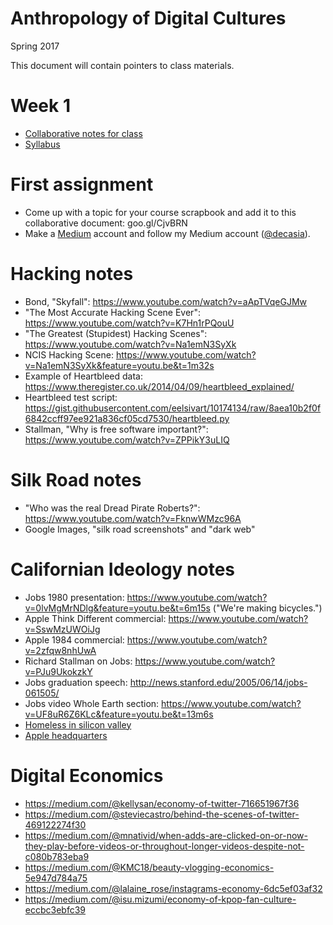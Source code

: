 # Anthropology of Digital Cultures

Spring 2017

This document will contain pointers to class materials.

# Week 1

- [Collaborative notes for class](https://goo.gl/BNXqq7)
- [Syllabus](syllabus.md)

# First assignment
- Come up with a topic for your course scrapbook and add it to this collaborative document: goo.gl/CjvBRN  
- Make a [Medium](http://medium.com) account and follow my Medium account ([@decasia](https://medium.com/@decasia)).

# Hacking notes

- Bond, "Skyfall": https://www.youtube.com/watch?v=aApTVqeGJMw
- "The Most Accurate Hacking Scene Ever": https://www.youtube.com/watch?v=K7Hn1rPQouU
- "The Greatest (Stupidest) Hacking Scenes": https://www.youtube.com/watch?v=Na1emN3SyXk
- NCIS Hacking Scene: https://www.youtube.com/watch?v=Na1emN3SyXk&feature=youtu.be&t=1m32s
- Example of Heartbleed data: https://www.theregister.co.uk/2014/04/09/heartbleed_explained/
- Heartbleed test script: https://gist.githubusercontent.com/eelsivart/10174134/raw/8aea10b2f0f6842ccff97ee921a836cf05cd7530/heartbleed.py
- Stallman, "Why is free software important?": https://www.youtube.com/watch?v=ZPPikY3uLIQ

# Silk Road notes

- "Who was the real Dread Pirate Roberts?": https://www.youtube.com/watch?v=FknwWMzc96A
- Google Images, "silk road screenshots" and "dark web"

# Californian Ideology notes

- Jobs 1980 presentation: https://www.youtube.com/watch?v=0lvMgMrNDlg&feature=youtu.be&t=6m15s
  ("We're making bicycles.")
- Apple Think Different commercial: https://www.youtube.com/watch?v=SswMzUWOiJg
- Apple 1984 commercial: https://www.youtube.com/watch?v=2zfqw8nhUwA
- Richard Stallman on Jobs: https://www.youtube.com/watch?v=PJu9UkokzkY
- Jobs graduation speech: http://news.stanford.edu/2005/06/14/jobs-061505/
- Jobs video Whole Earth section: https://www.youtube.com/watch?v=UF8uR6Z6KLc&feature=youtu.be&t=13m6s
- [Homeless in silicon valley](https://www.google.com/search?site=&tbm=isch&source=hp&biw=1360&bih=799&q=homeless+in+silicon+valley&oq=homeless+in+silicon&gs_l=img.3.0.0i24k1.266.1974.0.2303.20.13.0.5.5.0.128.928.10j2.12.0....0...1ac.1.64.img..3.17.933.0..0j0i8i30k1.3re8mRe4F1A#imgrc=Q5IA47uGuNNBJM)
- [Apple headquarters](https://www.google.com/search?site=&tbm=isch&source=hp&biw=1360&bih=799&q=homeless+in+silicon+valley&oq=homeless+in+silicon&gs_l=img.3.0.0i24k1.266.1974.0.2303.20.13.0.5.5.0.128.928.10j2.12.0....0...1ac.1.64.img..3.17.933.0..0j0i8i30k1.3re8mRe4F1A#tbm=isch&q=apple+headquarters)

# Digital Economics

- https://medium.com/@kellysan/economy-of-twitter-716651967f36
- https://medium.com/@steviecastro/behind-the-scenes-of-twitter-469122274f30
- https://medium.com/@mnativid/when-adds-are-clicked-on-or-now-they-play-before-videos-or-throughout-longer-videos-despite-not-c080b783eba9
- https://medium.com/@KMC18/beauty-vlogging-economics-5e947d784a75
- https://medium.com/@lalaine_rose/instagrams-economy-6dc5ef03af32
- https://medium.com/@isu.mizumi/economy-of-kpop-fan-culture-eccbc3ebfc39
